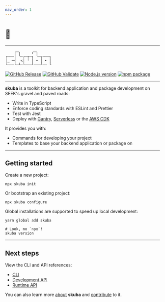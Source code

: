 ```yaml
---
nav_order: 1
---
```


# 🤿

---

```text
    ╭─╮     ╭─╮
╭───│ ╰─╭─┬─╮ ╰─╮───╮
│_ ─┤  <│ ╵ │ • │ • │
╰───╰─┴─╰───╯───╯── ╰
```

[![GitHub Release](https://github.com/seek-oss/skuba/workflows/Release/badge.svg?branch=master)](https://github.com/seek-oss/skuba/actions?query=workflow%3ARelease)
[![GitHub Validate](https://github.com/seek-oss/skuba/workflows/Validate/badge.svg?branch=master)](https://github.com/seek-oss/skuba/actions?query=workflow%3AValidate)
[![Node.js version](https://img.shields.io/badge/node-%3E%3D%2012-brightgreen)](https://nodejs.org/en/)
[![npm package](https://img.shields.io/npm/v/skuba)](https://www.npmjs.com/package/skuba)

---

**skuba** is a toolkit for backend application and package development on SEEK's gravel and paved roads:

- Write in TypeScript
- Enforce coding standards with ESLint and Prettier
- Test with Jest
- Deploy with [Gantry], [Serverless] or the [AWS CDK]

[aws cdk]: https://docs.aws.amazon.com/cdk/latest/guide/work-with-cdk-typescript.html
[gantry]: https://gantry.ssod.skinfra.xyz
[serverless]: https://serverless.com/

It provides you with:

- Commands for developing your project
- Templates to base your backend application or package on

---

## Getting started

Create a new project:

```shell
npx skuba init
```

Or bootstrap an existing project:

```shell
npx skuba configure
```

Global installations are supported to speed up local development:

```shell
yarn global add skuba

# Look, no `npx`!
skuba version
```

---

## Next steps

View the CLI and API references:

- [CLI](docs/cli)
- [Development API](docs/development-api)
- [Runtime API](docs/runtime-api)

You can also learn more [about](docs/about.md) **skuba** and [contribute](CONTRIBUTING.md) to it.
